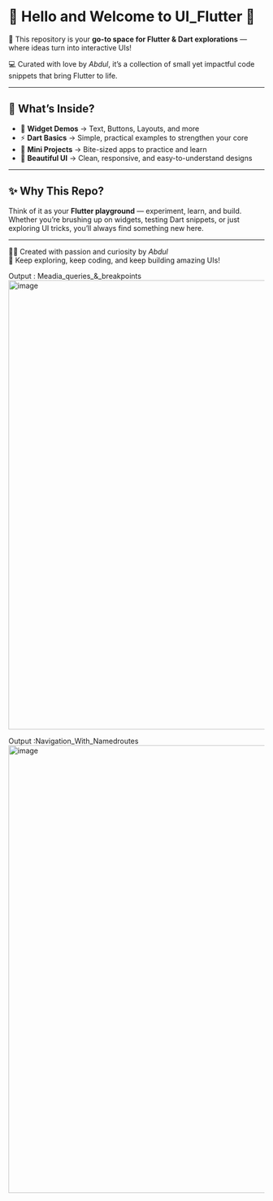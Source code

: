# 👋 Hello and Welcome to **UI_Flutter** 🌈  

🚀 This repository is your **go-to space for Flutter & Dart explorations** — where ideas turn into interactive UIs!  

💻 Curated with love by *Abdul*, it’s a collection of small yet impactful code snippets that bring Flutter to life.  

---

## 🌟 What’s Inside?
- 🧩 **Widget Demos** → Text, Buttons, Layouts, and more  
- ⚡ **Dart Basics** → Simple, practical examples to strengthen your core  
- 🎯 **Mini Projects** → Bite-sized apps to practice and learn  
- 🎨 **Beautiful UI** → Clean, responsive, and easy-to-understand designs  

---

## ✨ Why This Repo?
Think of it as your **Flutter playground** — experiment, learn, and build. Whether you’re brushing up on widgets, testing Dart snippets, or just exploring UI tricks, you’ll always find something new here.  

---

👩‍💻 Created with passion and curiosity by *Abdul*  
📌 Keep exploring, keep coding, and keep building amazing UIs!  

 Output : Meadia_queries_&_breakpoints
<img width="937" height="884" alt="image" src="https://github.com/user-attachments/assets/07af6ec9-2059-4b1d-aa7e-ae3cb5cc3720" />

 Output :Navigation_With_Namedroutes
 <img width="931" height="881" alt="image" src="https://github.com/user-attachments/assets/3fc8b874-28dd-43a4-89e4-0cdade9df60c" />


